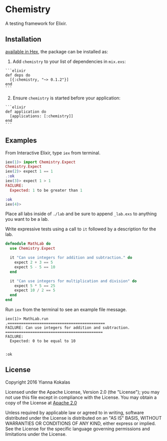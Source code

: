 # Chemistry

A testing framework for Elixir.

## Installation

[available in Hex](https://hex.pm/packages/chemistry), the package can be installed as:

  1. Add `chemistry` to your list of dependencies in `mix.exs`:

    ```elixir
    def deps do
      [{:chemistry, "~> 0.1.2"}]
    end
    ```

  2. Ensure `chemistry` is started before your application:

    ```elixir
    def application do
      [applications: [:chemistry]]
    end
    ```

## Examples

From Interactive Elixir, type `iex` from terminal.

```elixir
iex(1)> import Chemistry.Expect 
Chemistry.Expect
iex(2)> expect 1 == 1
.:ok
iex(3)> expect 1 > 1
FAILURE:
  Expected: 1 to be greater than 1

:ok
iex(4)> 
```

Place all labs inside of `./lab` and be sure to append `_lab.exs` to
anything you want to be a lab.

Write expressive tests using a call to `it` followed by a description
for the lab.

```elixir
defmodule MathLab do
  use Chemistry.Expect

  it "Can use integers for addition and subtraction." do
    expect 2 + 3 == 5
    expect 5 - 5 == 10
  end

  it "Can use integers for multiplication and division" do
    expect 5 * 5 == 25
    expect 10 / 2 == 5
  end
end
```

Run `iex` from the terminal to see an example file message.

```
iex(1)> MathLab.run
.===========================================
FAILURE: Can use integers for addition and subtraction.
===========================================
FAILURE:
  Expected: 0 to be equal to 10


:ok
```

## License
Copyright 2016 Yianna Kokalas

Licensed under the Apache License, Version 2.0 (the "License"); you may
not use this file except in compliance with the License. You may obtain
a copy of the License at [Apache
2.0](http://www.apache.org/licenses/LICENSE-2.0)

Unless required by applicable law or agreed to in writing, software
distributed under the License is distributed on an "AS IS" BASIS,
WITHOUT WARRANTIES OR CONDITIONS OF ANY KIND, either express or implied.
See the License for the specific language governing permissions and
limitations under the License.

